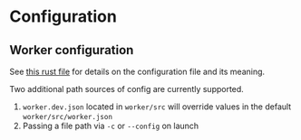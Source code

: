 # Configuration

## Worker configuration

See [this rust file](../iluvatar_lib/src/worker_api/config.rs) for details on the configuration file and its meaning.

Two additional path sources of config are currently supported.

1. `worker.dev.json` located in `worker/src` will override values in the default `worker/src/worker.json`
1. Passing a file path via `-c` or `--config` on launch

